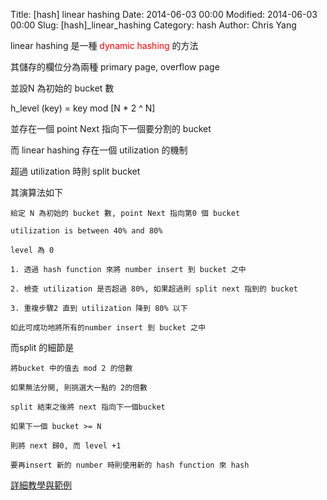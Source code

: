 Title: [hash] linear hashing
Date: 2014-06-03 00:00
Modified: 2014-06-03 00:00
Slug: [hash]_linear_hashing
Category: hash
Author: Chris Yang

linear hashing 是一種 <font style="color:red;">dynamic hashing</font> 的方法

其儲存的欄位分為兩種 primary page, overflow page

並設N 為初始的 bucket 數

h_level (key) = key mod [N * 2 ^ N]

並存在一個 point Next 指向下一個要分割的 bucket

而 linear hashing 存在一個 utilization 的機制

超過 utilization 時則 split bucket



其演算法如下

    給定 N 為初始的 bucket 數, point Next 指向第0 個 bucket

    utilization is between 40% and 80%

    level 為 0

    1. 透過 hash function 來將 number insert 到 bucket 之中

    2. 檢查 utilization 是否超過 80%, 如果超過則 split next 指到的 bucket

    3. 重複步驟2 直到 utilization 降到 80% 以下

    如此可成功地將所有的number insert 到 bucket 之中



而split 的細節是

    將bucket 中的值去 mod 2 的倍數

    如果無法分開, 則挑選大一點的 2的倍數

    split 結束之後將 next 指向下一個bucket

    如果下一個 bucket >= N

    則將 next 歸0, 而 level +1

    要再insert 新的 number 時則使用新的 hash function 來 hash



<a href="{filename}/pdf/EDHashing.pdf" target="_blank">詳細教學與範例</a>


